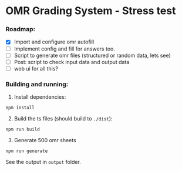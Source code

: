 # OMR Grading System - Stress test

### Roadmap: 
- [x] Import and configure omr autofill
- [ ] Implement config and fill for answers too.
- [ ] Script to generate omr files (structured or random data, lets see)
- [ ] Post: script to check input data and output data
- [ ] web ui for all this?

### Building and running:

1. Install dependencies:

```
npm install
```

2. Build the ts files (should build to `./dist`): 

```
npm run build
```

3. Generate 500 omr sheets

```
npm run generate
```

See the output in `output` folder.